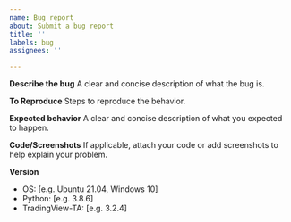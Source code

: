 ```yaml
---
name: Bug report
about: Submit a bug report
title: ''
labels: bug
assignees: ''

---
```


**Describe the bug**
A clear and concise description of what the bug is.

**To Reproduce**
Steps to reproduce the behavior.

**Expected behavior**
A clear and concise description of what you expected to happen.

**Code/Screenshots**
If applicable, attach your code or add screenshots to help explain your problem.

**Version**
 - OS: [e.g. Ubuntu 21.04, Windows 10]
 - Python: [e.g. 3.8.6]
 - TradingView-TA: [e.g. 3.2.4]
